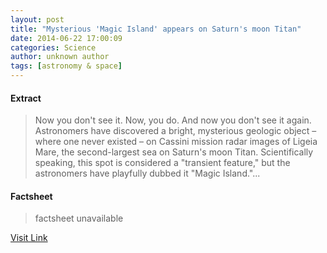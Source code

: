 ```yaml
---
layout: post
title: "Mysterious 'Magic Island' appears on Saturn's moon Titan"
date: 2014-06-22 17:00:09
categories: Science
author: unknown author
tags: [astronomy & space]
---
```



#### Extract
>Now you don't see it. Now, you do. And now you don't see it again. Astronomers have discovered a bright, mysterious geologic object – where one never existed – on Cassini mission radar images of Ligeia Mare, the second-largest sea on Saturn's moon Titan. Scientifically speaking, this spot is considered a "transient feature," but the astronomers have playfully dubbed it "Magic Island."...

#### Factsheet
>factsheet unavailable

[Visit Link](http://phys.org/news322590086.html)



